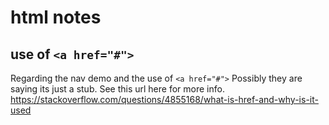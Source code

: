 # html notes

## use of `<a href="#">`
Regarding the nav demo and the use of `<a href="#">`  Possibly they are saying its
just a stub.  See this url here for more info. https://stackoverflow.com/questions/4855168/what-is-href-and-why-is-it-used



